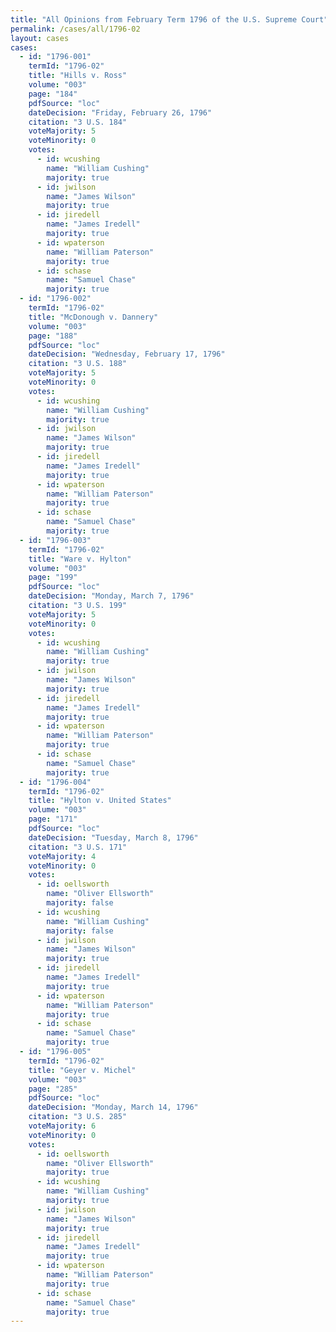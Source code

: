 ```yaml
---
title: "All Opinions from February Term 1796 of the U.S. Supreme Court"
permalink: /cases/all/1796-02
layout: cases
cases:
  - id: "1796-001"
    termId: "1796-02"
    title: "Hills v. Ross"
    volume: "003"
    page: "184"
    pdfSource: "loc"
    dateDecision: "Friday, February 26, 1796"
    citation: "3 U.S. 184"
    voteMajority: 5
    voteMinority: 0
    votes:
      - id: wcushing
        name: "William Cushing"
        majority: true
      - id: jwilson
        name: "James Wilson"
        majority: true
      - id: jiredell
        name: "James Iredell"
        majority: true
      - id: wpaterson
        name: "William Paterson"
        majority: true
      - id: schase
        name: "Samuel Chase"
        majority: true
  - id: "1796-002"
    termId: "1796-02"
    title: "McDonough v. Dannery"
    volume: "003"
    page: "188"
    pdfSource: "loc"
    dateDecision: "Wednesday, February 17, 1796"
    citation: "3 U.S. 188"
    voteMajority: 5
    voteMinority: 0
    votes:
      - id: wcushing
        name: "William Cushing"
        majority: true
      - id: jwilson
        name: "James Wilson"
        majority: true
      - id: jiredell
        name: "James Iredell"
        majority: true
      - id: wpaterson
        name: "William Paterson"
        majority: true
      - id: schase
        name: "Samuel Chase"
        majority: true
  - id: "1796-003"
    termId: "1796-02"
    title: "Ware v. Hylton"
    volume: "003"
    page: "199"
    pdfSource: "loc"
    dateDecision: "Monday, March 7, 1796"
    citation: "3 U.S. 199"
    voteMajority: 5
    voteMinority: 0
    votes:
      - id: wcushing
        name: "William Cushing"
        majority: true
      - id: jwilson
        name: "James Wilson"
        majority: true
      - id: jiredell
        name: "James Iredell"
        majority: true
      - id: wpaterson
        name: "William Paterson"
        majority: true
      - id: schase
        name: "Samuel Chase"
        majority: true
  - id: "1796-004"
    termId: "1796-02"
    title: "Hylton v. United States"
    volume: "003"
    page: "171"
    pdfSource: "loc"
    dateDecision: "Tuesday, March 8, 1796"
    citation: "3 U.S. 171"
    voteMajority: 4
    voteMinority: 0
    votes:
      - id: oellsworth
        name: "Oliver Ellsworth"
        majority: false
      - id: wcushing
        name: "William Cushing"
        majority: false
      - id: jwilson
        name: "James Wilson"
        majority: true
      - id: jiredell
        name: "James Iredell"
        majority: true
      - id: wpaterson
        name: "William Paterson"
        majority: true
      - id: schase
        name: "Samuel Chase"
        majority: true
  - id: "1796-005"
    termId: "1796-02"
    title: "Geyer v. Michel"
    volume: "003"
    page: "285"
    pdfSource: "loc"
    dateDecision: "Monday, March 14, 1796"
    citation: "3 U.S. 285"
    voteMajority: 6
    voteMinority: 0
    votes:
      - id: oellsworth
        name: "Oliver Ellsworth"
        majority: true
      - id: wcushing
        name: "William Cushing"
        majority: true
      - id: jwilson
        name: "James Wilson"
        majority: true
      - id: jiredell
        name: "James Iredell"
        majority: true
      - id: wpaterson
        name: "William Paterson"
        majority: true
      - id: schase
        name: "Samuel Chase"
        majority: true
---
```

